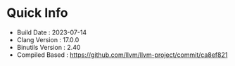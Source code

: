 # Quick Info
* Build Date : 2023-07-14
* Clang Version : 17.0.0
* Binutils Version : 2.40
* Compiled Based : https://github.com/llvm/llvm-project/commit/ca8ef821
